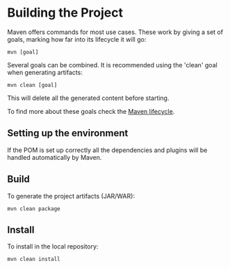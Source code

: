 # Building the Project

Maven offers commands for most use cases. These work by giving a set of goals, marking how far into its lifecycle it will go:

```
mvn [goal]
```

Several goals can be combined. It is recommended using the 'clean' goal when generating artifacts:

```
mvn clean [goal]
```

This will delete all the generated content before starting.

To find more about these goals check the [Maven lifecycle][maven_lifecycle].

## Setting up the environment

If the POM is set up correctly all the dependencies and plugins will be handled automatically by Maven.

## Build

To generate the project artifacts (JAR/WAR):

```
mvn clean package
```

## Install

To install in the local repository:

```
mvn clean install
```

[maven_lifecycle]: https://maven.apache.org/guides/introduction/introduction-to-the-lifecycle.html
